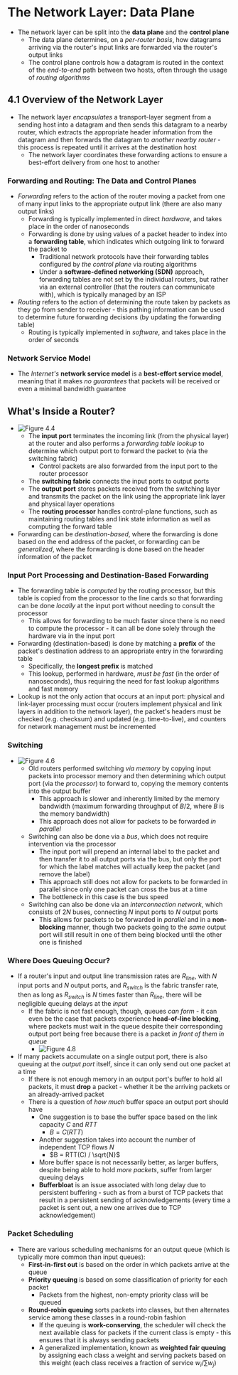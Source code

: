 # The Network Layer: Data Plane
- The network layer can be split into the **data plane** and the **control plane**
	- The data plane determines, on a *per-router basis*, how datagrams arriving via the router's input links are forwarded via the router's output links
	- The control plane controls how a datagram is routed in the context of the *end-to-end* path between two hosts, often through the usage of *routing algorithms*
## 4.1 Overview of the Network Layer
- The network layer *encapsulates* a transport-layer segment from a sending host into a datagram and then sends this datagram to a nearby router, which extracts the appropriate header information from the datagram and then forwards the datagram to *another nearby router* - this process is repeated until it arrives at the destination host
	- The network layer coordinates these forwarding actions to ensure a best-effort delivery from one host to another
### Forwarding and Routing: The Data and Control Planes
- *Forwarding* refers to the action of the router moving a packet from one of many input links to the appropriate output link (there are also many output links)
	- Forwarding is typically implemented in direct *hardware*, and takes place in the order of nanoseconds
	- Forwarding is done by using values of a packet header to index into a **forwarding table**, which indicates which outgoing link to forward the packet to
		- Traditional network protocols have their forwarding tables configured by *the control plane* via routing algorithms
		- Under a **software-defined networking (SDN)** approach, forwarding tables are not set by the individual routers, but rather via an external controller (that the routers can communicate with), which is typically managed by an ISP
- *Routing* refers to the action of determining the route taken by packets as they go from sender to receiver - this pathing information can be used to determine future forwarding decisions (by updating the forwarding table)
	- Routing is typically implemented in *software*, and takes place in the order of seconds
### Network Service Model
- The *Internet's* **network service model** is a **best-effort service model**, meaning that it makes *no guarantees* that packets will be received or even a minimal bandwidth guarantee
## What's Inside a Router?
- ![Figure 4.4](./Images/Router_Architecture.png)
	- The **input port** terminates the incoming link (from the physical layer) at the router and also performs a *forwarding table lookup* to determine which output port to forward the packet to (via the switching fabric)
		- Control packets are also forwarded from the input port to the router processor
	- The **switching fabric** connects the input ports to output ports
	- The **output port** stores packets received from the switching layer and transmits the packet on the link using the appropriate link layer and physical layer operations
	- The **routing processor** handles control-plane functions, such as maintaining routing tables and link state information as well as computing the forward table
- Forwarding can be *destination-based*, where the forwarding is done based on the end address of the packet, or forwarding can be *generalized*, where the forwarding is done based on the header information of the packet
### Input Port Processing and Destination-Based Forwarding
- The forwarding table is *computed* by the routing processor, but this table is copied from the processor to the line cards so that forwarding can be done *locally* at the input port without needing to consult the processor
	- This allows for forwarding to be much faster since there is no need to compute the processor - it can all be done solely through the hardware via in the input port
- Forwarding (destination-based) is done by matching a **prefix** of the packet's destination address to an appropriate entry in the forwarding table
	- Specifically, the **longest prefix** is matched
	- This lookup, performed in hardware, *must be fast* (in the order of nanoseconds), thus requiring the need for fast lookup algorithms and fast memory
- Lookup is not the only action that occurs at an input port: physical and link-layer processing must occur (routers implement physical and link layers in addition to the network layer), the packet's headers must be checked (e.g. checksum) and updated (e.g. time-to-live), and counters for network management must be incremented
### Switching 
- ![Figure 4.6](./Images/Switching_Mechanisms.png)
	- Old routers performed switching *via memory* by copying input packets into processor memory and then determining which output port (via the *processor*) to forward to, copying the memory contents into the output buffer
		- This approach is slower and inherently limited by the memory bandwidth (maximum forwarding throughput of $B/2$, where $B$ is the memory bandwidth)
		- This approach does not allow for packets to be forwarded *in parallel*
	- Switching can also be done via a *bus*, which does not require intervention via the processor
		- The input port will prepend an internal label to the packet and then transfer it to all output ports via the bus, but only the port for which the label matches will actually keep the packet (and remove the label)
		- This approach still does not allow for packets to be forwarded in parallel since only one packet can cross the bus at a time
		- The bottleneck in this case is the bus speed
	- Switching can also be done via an *interconnection network*, which consists of $2N$ buses, connecting $N$ input ports to $N$ output ports
		- This allows for packets to be forwarded in *parallel* and in a **non-blocking** manner, though two packets going to the *same* output port will still result in one of them being blocked until the other one is finished
### Where Does Queuing Occur?
- If a router's input and output line transmission rates are $R_{line}$, with $N$ input ports and $N$ output ports, and $R_{switch}$ is the fabric transfer rate, then as long as $R_{switch}$ is $N$ times faster than $R_{line}$, there will be negligible queuing delays at the *input*
	- If the fabric is not fast enough, though, queues *can form* - it can even be the case that packets experience **head-of-line blocking**, where packets must wait in the queue despite their corresponding output port being free because there is a packet *in front of them in queue*
		- ![Figure 4.8](./Images/Network_HOL_Blocking.png)
- If many packets accumulate on a single output port, there is also queuing at the *output port* itself, since it can only send out one packet at a time
	- If there is not enough memory in an output port's buffer to hold all packets, it must **drop** a packet - whether it be the arriving packets or an already-arrived packet
	- There is a question of *how much* buffer space an output port should have
		- One suggestion is to base the buffer space based on the link capacity $C$ and $RTT$
			- $B = C(RTT)$
		- Another suggestion takes into account the number of independent TCP flows $N$
			- $B = RTT(C) / \sqrt{N}$
		- More buffer space is not necessarily better, as larger buffers, despite being able to hold *more packets*, suffer from larger queuing delays
		- **Bufferbloat** is an issue associated with long delay due to persistent buffering - such as from a burst of TCP packets that result in a persistent sending of acknowledgements (every time a packet is sent out, a new one arrives due to TCP acknowledgement)
### Packet Scheduling
- There are various scheduling mechanisms for an output queue (which is typically more common than input queues):
	- **First-in-first out** is based on the order in which packets arrive at the queue
	- **Priority queuing** is based on some classification of priority for each packet
		- Packets from the highest, non-empty priority class will be queued
	- **Round-robin queuing** sorts packets into classes, but then alternates service among these classes in a round-robin fashion
		- If the queuing is **work-conserving**, the scheduler will check the next available class for packets if the current class is empty - this ensures that it is always sending packets
		- A generalized implementation, known as **weighted fair queuing** by assigning each class a weight and serving packets based on this weight (each class receives a fraction of service $w_i / \sum w_j$)
